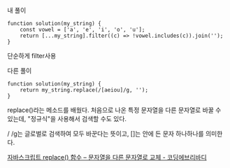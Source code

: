 내 풀이
```JS
function solution(my_string) {
    const vowel = ['a', 'e', 'i', 'o', 'u'];
    return [...my_string].filter((c) => !vowel.includes(c)).join('');
}
```
단순하게 filter사용

다른 풀이
```JS
function solution(my_string) {
    return my_string.replace(/[aeiou]/g, '');
}
```
replace()라는 메소드를 배웠다.
처음으로 나온 특정 문자열을 다른 문자열로 바꿀 수 있는데,
"정규식"을 사용해서 검색할 수도 있다.

/ /g는 글로벌로 검색하여 모두 바꾼다는 뜻이고,
[]는 안에 든 문자 하나하나를 의미한다. 

[자바스크립트 replace() 함수 – 문자열을 다른 문자열로 교체 - 코딩에브리바디](https://codingeverybody.kr/%EC%9E%90%EB%B0%94%EC%8A%A4%ED%81%AC%EB%A6%BD%ED%8A%B8-replace-%ED%95%A8%EC%88%98/)